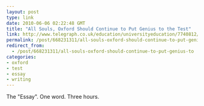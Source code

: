 ```yaml
---
layout: post
type: link
date: 2010-06-06 02:22:48 GMT
title: "All Souls, Oxford Should Continue to Put Genius to the Test"
link: http://www.telegraph.co.uk/education/universityeducation/7740812/All-Souls-Oxford-should-continue-to-put-genius-to-the-test.html
permalink: /post/668231311/all-souls-oxford-should-continue-to-put-genius-to
redirect_from: 
  - /post/668231311/all-souls-oxford-should-continue-to-put-genius-to
categories:
- oxford
- test
- essay
- writing
---
```

The "Essay". One word. Three hours.